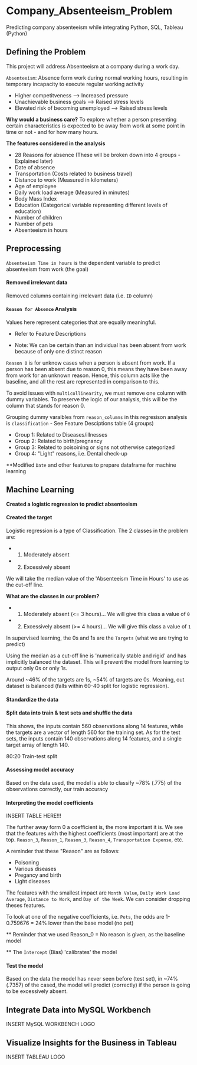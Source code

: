 # Company_Absenteeism_Problem
Predicting company absenteeism while integrating Python, SQL, Tableau (Python)



## Defining the Problem
This project will address Absenteeism at a company during a work day.

`Absenteeism`: Absence form work during normal working hours, resulting in temporary incapacity to execute regular working activity

* Higher competitveness --> Increased pressure
* Unachievable business goals --> Raised stress levels
* Elevated risk of becoming unemployed --> Raised stress levels

**Why would a business care?** 
To explore whether a person presenting certain characteristics is expected to be away from work at some point in time or not - and for how many hours.

**The features considered in the analysis**
* 28 Reasons for absence (These will be broken down into 4 groups - Explained later)
* Date of absence
* Transportation (Costs related to business travel)
* Distance to work (Measured in kilometers)
* Age of employee
* Daily work load average (Measured in minutes)
* Body Mass Index
* Education (Categorical variable representing different levels of education)
* Number of children
* Number of pets
* Absenteeism in hours


## Preprocessing
`Absenteeism Time in hours` is the dependent variable to predict absenteeism from work (the goal)

#### Removed irrelevant data
Removed columns containing irrelevant data (i.e. `ID` column)

#### `Reason for Absence` Analysis
Values here represent categories that are equally meaningful. 
* Refer to Feature Descriptions

* Note: We can be certain than an individual has been absent from work because of only one distinct reason

`Reason 0` is for unknow cases when a person is absent from work. If a person has been absent due to reason 0, this means they have been away from work for an unknown reason. Hence, this column acts like the baseline, and all the rest are represented in comparison to this.

To avoid issues with `multicollinearity`, we must remove one column with dummy variables. To preserve the logic of our analysis, this will be the column that stands for reason 0.

Grouping dummy varaibles from `reason_columns` in this regresison analysis is `classification` - See Feature Desciptions table (4 groups)

* Group 1: Related to Diseases/illnesses
* Group 2: Related to birth/pregnancy
* Group 3: Related to poisoining or signs not otherwise categorized
* Group 4: "Light" reasons, i.e. Dental check-up

**Modified `Date` and other features to prepare dataframe for machine learning

## Machine Learning
**Created a logistic regression to predict absenteeism**

#### Created the target
Logistic regression is a type of Classification. The 2 classes in the problem are: 

* 1. Moderately absent
* 2. Excessively absent

We will take the median value of the 'Absenteeism Time in Hours' to use as the cut-off line.

**What are the classes in our problem?**
* 1. Moderately absent (<= 3 hours)... We will give this class a value of `0`
* 2. Excessively absent (>= 4 hours)... We will give this class a value of `1`

In supervised learning, the 0s and 1s are the `Targets` (what we are trying to predict)

Using the median as a cut-off line is 'numerically stable and rigid' and has implicitly balanced the dataset. This will prevent the model from learning to output only 0s or only 1s.

Around ~46% of the targets are 1s, ~54% of targets are 0s. Meaning, out dataset is balanced (falls within 60-40 split for logistic regression).

#### Standardize the data


#### Split data into train & test sets and shuffle the data
This shows, the inputs contain 560 observations along 14 features, while the targets are a vector of length 560 for the training set. As for the test sets, the inputs contain 140 observations along 14 features, and a single target array of length 140. 

80:20 Train-test split

#### Assessing model accuracy
Based on the data used, the model is able to classify ~78% (.775) of the observations correctly, our train accuracy

#### Interpreting the model coefficients

INSERT TABLE HERE!!!

The further away form 0 a coefficient is, the more important it is.
We see that the features with the highest coefficients (most important) are at the top. `Reason_3`, `Reason_1`, `Reason_3`, `Reason_4`, `Transportation Expense`, etc.

A reminder that these "Reason" are as follows:
* Poisoning
* Various diseases
* Pregancy and birth
* Light diseases

The features with the smallest impact are `Month Value`, `Daily Work Load Average`, `Distance to Work`, and `Day of the Week`. We can consider dropping theses features.

To look at one of the negative coefficients, i.e. `Pets`, the odds are 1-0.759676 = 24% lower than the base model (no pet)

** Reminder that we used Reason_0 = No reason is given, as the baseline model

** The `Intercept` (Bias) 'calibrates' the model

#### Test the model
Based on the data the model has never seen before (test set), in ~74% (.7357) of the cased, the model will predict (correctly) if the person is going to be excessively absent.

## Integrate Data into MySQL Workbench

INSERT MySQL WORKBENCH LOGO

## Visualize Insights for the Business in Tableau

INSERT TABLEAU LOGO



